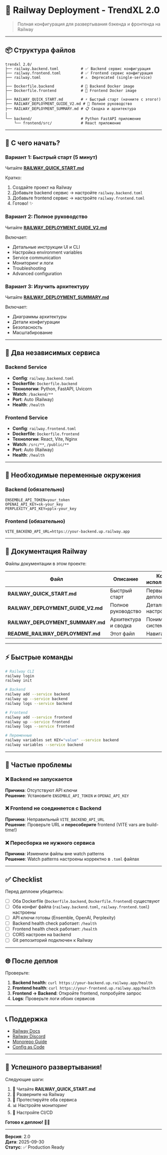 # 🚂 Railway Deployment - TrendXL 2.0

> Полная конфигурация для развертывания бэкенда и фронтенда на Railway

---

## 📦 Структура файлов

```
trendxl 2.0/
├── railway.backend.toml          # ✅ Backend сервис конфигурация
├── railway.frontend.toml         # ✅ Frontend сервис конфигурация
├── railway.toml                  # ⚠️  Deprecated (single-service)
│
├── Dockerfile.backend            # 🐳 Backend Docker image
├── Dockerfile.frontend           # 🐳 Frontend Docker image
│
├── RAILWAY_QUICK_START.md        # ⚡ Быстрый старт (начните с этого!)
├── RAILWAY_DEPLOYMENT_GUIDE_V2.md # 📖 Полное руководство
├── RAILWAY_DEPLOYMENT_SUMMARY.md # 📋 Сводка и архитектура
│
└── backend/                      # Python FastAPI приложение
    └── frontend/src/             # React приложение
```

---

## 🚀 С чего начать?

### Вариант 1: Быстрый старт (5 минут)

Читайте **[RAILWAY_QUICK_START.md](./RAILWAY_QUICK_START.md)**

Кратко:

1. Создайте проект на Railway
2. Добавьте backend сервис → настройте `railway.backend.toml`
3. Добавьте frontend сервис → настройте `railway.frontend.toml`
4. Готово! ✨

### Вариант 2: Полное руководство

Читайте **[RAILWAY_DEPLOYMENT_GUIDE_V2.md](./RAILWAY_DEPLOYMENT_GUIDE_V2.md)**

Включает:

- Детальные инструкции UI и CLI
- Настройка environment variables
- Service communication
- Мониторинг и логи
- Troubleshooting
- Advanced configuration

### Вариант 3: Изучить архитектуру

Читайте **[RAILWAY_DEPLOYMENT_SUMMARY.md](./RAILWAY_DEPLOYMENT_SUMMARY.md)**

Включает:

- Диаграммы архитектуры
- Детали конфигурации
- Безопасность
- Масштабирование

---

## 🎯 Два независимых сервиса

### Backend Service

- **Config**: `railway.backend.toml`
- **Dockerfile**: `Dockerfile.backend`
- **Технологии**: Python, FastAPI, Uvicorn
- **Watch**: `/backend/**`
- **Port**: Auto (Railway)
- **Health**: `/health`

### Frontend Service

- **Config**: `railway.frontend.toml`
- **Dockerfile**: `Dockerfile.frontend`
- **Технологии**: React, Vite, Nginx
- **Watch**: `/src/**`, `/public/**`
- **Port**: Auto (Railway)
- **Health**: `/health`

---

## 🔑 Необходимые переменные окружения

### Backend (обязательно)

```env
ENSEMBLE_API_TOKEN=your_token
OPENAI_API_KEY=sk-your_key
PERPLEXITY_API_KEY=pplx-your_key
```

### Frontend (обязательно)

```env
VITE_BACKEND_API_URL=https://your-backend.up.railway.app
```

---

## 📖 Документация Railway

Файлы документации в этом проекте:

| Файл                               | Описание             | Когда использовать  |
| ---------------------------------- | -------------------- | ------------------- |
| **RAILWAY_QUICK_START.md**         | Быстрый старт        | Первый деплой       |
| **RAILWAY_DEPLOYMENT_GUIDE_V2.md** | Полное руководство   | Детальная настройка |
| **RAILWAY_DEPLOYMENT_SUMMARY.md**  | Архитектура и сводка | Понимание системы   |
| **README_RAILWAY_DEPLOYMENT.md**   | Этот файл            | Навигация           |

---

## ⚡ Быстрые команды

```bash
# Railway CLI
railway login
railway init

# Backend
railway add --service backend
railway up --service backend
railway logs --service backend

# Frontend
railway add --service frontend
railway up --service frontend
railway logs --service frontend

# Переменные
railway variables set KEY="value" --service backend
railway variables --service backend
```

---

## 🐛 Частые проблемы

### ❌ Backend не запускается

**Причина**: Отсутствуют API ключи  
**Решение**: Установите `ENSEMBLE_API_TOKEN` и `OPENAI_API_KEY`

### ❌ Frontend не соединяется с Backend

**Причина**: Неправильный `VITE_BACKEND_API_URL`  
**Решение**: Проверьте URL и **пересоберите** frontend (VITE vars are build-time!)

### ❌ Пересборка не нужного сервиса

**Причина**: Изменили файлы вне watch patterns  
**Решение**: Watch patterns настроены корректно в `.toml` файлах

---

## ✅ Checklist

Перед деплоем убедитесь:

- [ ] Оба Dockerfile (`Dockerfile.backend`, `Dockerfile.frontend`) существуют
- [ ] Оба конфиг файла (`railway.backend.toml`, `railway.frontend.toml`) настроены
- [ ] API ключи готовы (Ensemble, OpenAI, Perplexity)
- [ ] Backend health check работает: `/health`
- [ ] Frontend health check работает: `/health`
- [ ] CORS настроен на backend
- [ ] Git репозиторий подключен к Railway

---

## 🌐 После деплоя

Проверьте:

1. **Backend health**: `curl https://your-backend.up.railway.app/health`
2. **Frontend health**: `curl https://your-frontend.up.railway.app/health`
3. **Frontend → Backend**: Откройте frontend, попробуйте запрос
4. **Logs**: Проверьте логи обоих сервисов

---

## 📞 Поддержка

- [Railway Docs](https://docs.railway.app)
- [Railway Discord](https://discord.gg/railway)
- [Monorepo Guide](https://docs.railway.app/guides/monorepo)
- [Config as Code](https://docs.railway.app/reference/config-as-code)

---

## 🎉 Успешного развертывания!

Следующие шаги:

1. 📖 Читайте **RAILWAY_QUICK_START.md**
2. 🚀 Разверните на Railway
3. 🧪 Протестируйте оба сервиса
4. 📊 Настройте мониторинг
5. 🔄 Настройте CI/CD

**Готово к деплою! 🚂🚀**

---

**Версия**: 2.0  
**Дата**: 2025-09-30  
**Статус**: ✅ Production Ready
